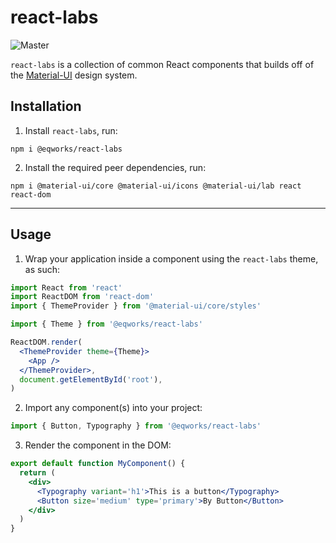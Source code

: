 # react-labs

![Master](https://github.com/EQWorks/react-labs/workflows/Master/badge.svg)

`react-labs` is a collection of common React components that builds off of the [Material-UI](https://material-ui.com/) design system.

## Installation

1. Install `react-labs`, run:
```
npm i @eqworks/react-labs
```

2. Install the required peer dependencies, run:
```
npm i @material-ui/core @material-ui/icons @material-ui/lab react react-dom
```

---

## Usage

1. Wrap your application inside a <ThemeProvider> component using the `react-labs` theme, as such:
```jsx
import React from 'react'
import ReactDOM from 'react-dom'
import { ThemeProvider } from '@material-ui/core/styles'

import { Theme } from '@eqworks/react-labs'

ReactDOM.render(
  <ThemeProvider theme={Theme}>
    <App />
  </ThemeProvider>,
  document.getElementById('root'),
)
```

2. Import any component(s) into your project:
```jsx
import { Button, Typography } from '@eqworks/react-labs'
```

3. Render the component in the DOM:
```jsx
export default function MyComponent() {
  return (
    <div>
      <Typography variant='h1'>This is a button</Typography>
      <Button size='medium' type='primary'>By Button</Button>
    </div>
  )
}
```

